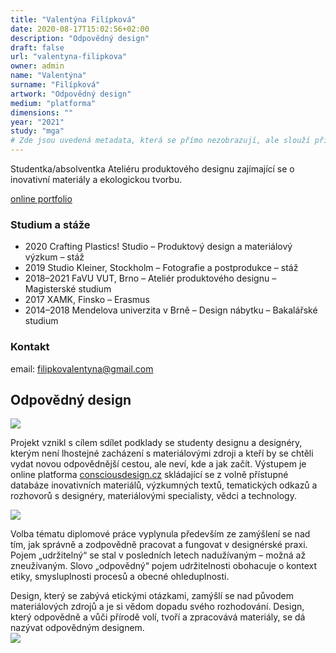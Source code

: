 ```yaml
---
title: "Valentýna Filípková"
date: 2020-08-17T15:02:56+02:00
description: "Odpovědný design"
draft: false
url: "valentyna-filipkova"
owner: admin
name: "Valentýna"
surname: "Filípková"
artwork: "Odpovědný design"
medium: "platforma"
dimensions: ""
year: "2021"
study: "mga"
# Zde jsou uvedená metadata, která se přímo nezobrazují, ale slouží při generování webu - tagů pro Facebook a Twitter, atd.
---
```


Studentka/absolventka Ateliéru produktového designu zajímající se o inovativní materiály a ekologickou tvorbu.

[online portfolio](https://www.behance.net/filipkova)  

### Studium a stáže

* 2020		Crafting Plastics! Studio – Produktový design a materiálový výzkum – stáž
* 2019		Studio Kleiner, Stockholm – Fotografie a postprodukce – stáž 
* 2018–2021	FaVU VUT, Brno – Ateliér produktového designu – Magisterské studium 
* 2017 		XAMK, Finsko – Erasmus  
* 2014–2018	Mendelova univerzita v Brně – Design nábytku – Bakalářské studium

### Kontakt

email: filipkovalentyna@gmail.com    


## Odpovědný design
![](/2021/filipkova/1.jpg)

Projekt vznikl s cílem sdílet podklady se studenty designu a designéry, kterým není lhostejné zacházení s materiálovými zdroji a kteří by se chtěli vydat novou odpovědnější cestou, ale neví, kde a jak začít. Výstupem je online platforma [consciousdesign.cz](https://consciousdesign.cz) skládající se z volně přístupné databáze inovativních materiálů, výzkumných textů, tematických odkazů a rozhovorů s designéry, materiálovými specialisty, vědci a technology. 

![](/2021/filipkova/3.jpg)

Volba tématu diplomové práce vyplynula především ze zamýšlení se nad tím, jak správně a zodpovědně pracovat a fungovat v designérské praxi. Pojem „udržitelný“ se stal v posledních letech nadužívaným – možná až zneužívaným. Slovo „odpovědný“ pojem udržitelnosti obohacuje o kontext etiky, smysluplnosti procesů a obecné ohleduplnosti. 

Design, který se zabývá etickými otázkami, zamýšlí se nad původem materiálových zdrojů a je si vědom dopadu svého rozhodování. Design, který odpovědně a vůči přírodě volí, tvoří a zpracovává materiály, se dá nazývat odpovědným designem.  
![](/2021/filipkova/4.jpg)
